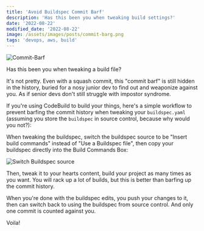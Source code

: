```yaml
---
title: 'Avoid Buildspec Commit Barf'
description: 'Has this been you when tweaking build settings?'
date: '2022-08-22'
modified_date: '2022-08-22'
image: /assets/images/posts/commit-barg.png
tags: 'devops, aws, build'
---
```


![Commit-Barf](/assets/images/posts/commit-barf.png)

Has this been you when tweaking a build file? 

It's not pretty. Even with a squash commit, this "commit barf" is still hidden in the history, buried for a nosy junior dev to find out and weaponize against you. As if senior devs don't still struggle with impostor syndrome.

If you're using CodeBuild to build your things, here's a simple workflow to prevent barfing the commit history when tweaking your `buildspec.yaml` (assuming you store the `buildspec` in source control, because why would you not?):

When tweaking the buildspec, switch the buildspec source to be "Insert build commands" instead of "Use a Buildspec file", then copy your buildspec directly into the Build Commands Box:

![Switch Buildspec source](/assets/images/posts/switch-buildspec-source.png)


Then, tweak it to your hearts content, build your project as many times as you want. You will rack up a lot of builds, but this is better than barfing up the commit history.

When you're done with the buildspec edits, you push your changes to it, then can switch back to using the buildspec from source control. And only one commit is counted against you. 

Voila! 